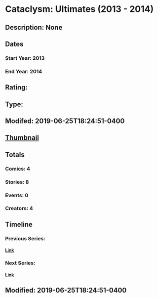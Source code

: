 # Cataclysm: Ultimates (2013 - 2014)
## Description: None
## Dates
### Start Year: 2013
### End Year: 2014
## Rating: 
## Type: 
## Modifed: 2019-06-25T18:24:51-0400
## [Thumbnail](http://i.annihil.us/u/prod/marvel/i/mg/1/40/53879618e08b5.jpg)
## Totals
### Comics: 4
### Stories: 8
### Events: 0
### Creators: 4
## Timeline
### Previous Series: 
#### [Link]()
### Next Series: 
#### [Link]()
## Modified: 2019-06-25T18:24:51-0400